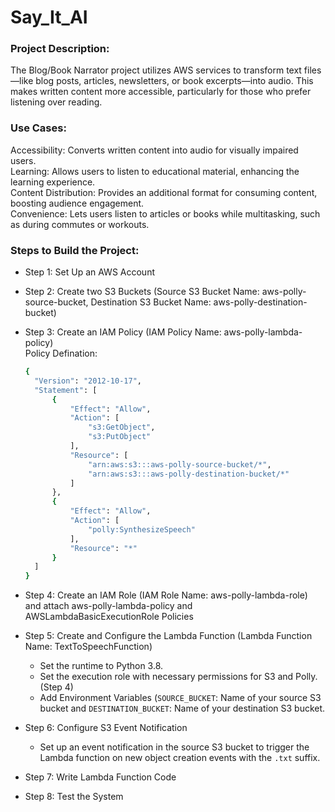 # Say_It_AI

### Project Description:

The Blog/Book Narrator project utilizes AWS services to transform text files—like blog posts, articles, newsletters, or book excerpts—into audio. This makes written content more accessible, particularly for those who prefer listening over reading.

### Use Cases:

Accessibility: Converts written content into audio for visually impaired users. \
Learning: Allows users to listen to educational material, enhancing the learning experience. \
Content Distribution: Provides an additional format for consuming content, boosting audience engagement. \
Convenience: Lets users listen to articles or books while multitasking, such as during commutes or workouts.

### Steps to Build the Project:

* Step 1: Set Up an AWS Account 
* Step 2: Create two S3 Buckets (Source S3 Bucket Name: aws-polly-source-bucket, Destination S3 Bucket Name: aws-polly-destination-bucket) 
* Step 3: Create an IAM Policy (IAM Policy Name: aws-polly-lambda-policy) \
  Policy Defination:

  ```bash
  {
    "Version": "2012-10-17",
    "Statement": [
        {
            "Effect": "Allow",
            "Action": [
                "s3:GetObject",
                "s3:PutObject"
            ],
            "Resource": [
                "arn:aws:s3:::aws-polly-source-bucket/*",
                "arn:aws:s3:::aws-polly-destination-bucket/*"
            ]
        },
        {
            "Effect": "Allow",
            "Action": [
                "polly:SynthesizeSpeech"
            ],
            "Resource": "*"
        }
    ]
  }

* Step 4: Create an IAM Role (IAM Role Name: aws-polly-lambda-role) and attach aws-polly-lambda-policy and AWSLambdaBasicExecutionRole Policies
* Step 5: Create and Configure the Lambda Function (Lambda Function Name: TextToSpeechFunction)
  - Set the runtime to Python 3.8.
  - Set the execution role with necessary permissions for S3 and Polly. (Step 4)
  - Add Environment Variables (`SOURCE_BUCKET`: Name of your source S3 bucket and `DESTINATION_BUCKET`: Name of your destination S3 bucket.
* Step 6: Configure S3 Event Notification
  - Set up an event notification in the source S3 bucket to trigger the Lambda function on new object creation events with the `.txt` suffix.
* Step 7: Write Lambda Function Code 
* Step 8: Test the System
